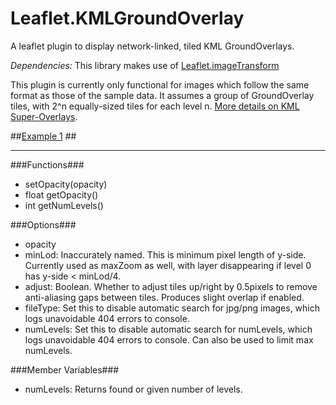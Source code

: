 # Leaflet.KMLGroundOverlay
A leaflet plugin to display network-linked, tiled KML GroundOverlays.

*Dependencies:* This library makes use of [Leaflet.imageTransform](https://github.com/ScanEx/Leaflet.imageTransform)

This plugin is currently only functional for images which follow the same format as those of the sample data. It assumes a group of GroundOverlay tiles, with 2^n equally-sized tiles for each level n. [More details on KML Super-Overlays](https://developers.google.com/kml/documentation/kml_21tutorial?csw=1#superoverlays).

##[Example 1](http://ahalota.github.io/Leaflet.KMLGroundOverlay/examples/ex1.html) ##




----------

###Functions###

- setOpacity(opacity)
- float getOpacity()
- int getNumLevels()

###Options###

- opacity
- minLod: Inaccurately named. This is minimum pixel length of y-side. Currently used as maxZoom as well, with layer disappearing if level 0 has y-side < minLod/4.
- adjust: Boolean. Whether to adjust tiles up/right by 0.5pixels to remove anti-aliasing gaps between tiles. Produces slight overlap if enabled.
- fileType: Set this to disable automatic search for jpg/png images, which logs unavoidable 404 errors to console.
- numLevels: Set this to disable automatic search for numLevels, which logs unavoidable 404 errors to console. Can also be used to limit max numLevels.

###Member Variables###

- numLevels: Returns found or given number of levels.





